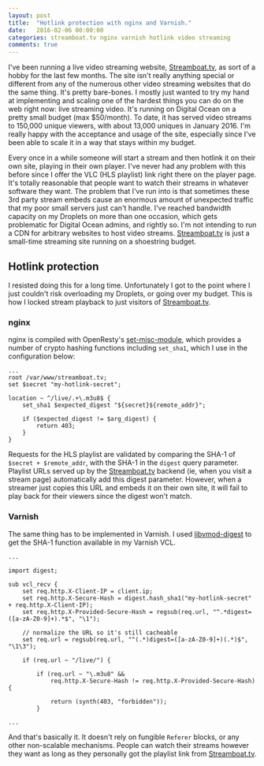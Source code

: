 ```yaml
---
layout: post
title:  "Hotlink protection with nginx and Varnish."
date:   2016-02-06 00:00:00
categories: streamboat.tv nginx varnish hotlink video streaming
comments: true
---
```


I've been running a live video streaming website, [Streamboat.tv](https://streamboat.tv/), as sort of a hobby for the last few months.  The site isn't really anything special or different from any of the numerous other video streaming websites that do the same thing.  It's pretty bare-bones.  I mostly just wanted to try my hand at implementing and scaling one of the hardest things you can do on the web right now: live streaming video.  It's running on Digital Ocean on a pretty small budget (max $50/month).  To date, it has served video streams to 150,000 unique viewers, with about 13,000 uniques in January 2016.  I'm really happy with the acceptance and usage of the site, especially since I've been able to scale it in a way that stays within my budget.


Every once in a while someone will start a stream and then hotlink it on their own site, playing in their own player.  I've never had any problem with this before since I offer the VLC (HLS playlist) link right there on the player page.  It's totally reasonable that people want to watch their streams in whatever software they want.  The problem that I've run into is that sometimes these 3rd party stream embeds cause an enormous amount of unexpected traffic that my poor small servers just can't handle.  I've reached bandwidth capacity on my Droplets on more than one occasion, which gets problematic for Digital Ocean admins, and rightly so.  I'm not intending to run a CDN for arbitrary websites to host video streams.  [Streamboat.tv](https://streamboat.tv/) is just a small-time streaming site running on a shoestring budget.

## Hotlink protection

I resisted doing this for a long time.  Unfortunately I got to the point where I just couldn't risk overloading my Droplets, or going over my budget.  This is how I locked stream playback to just visitors of [Streamboat.tv](https://streamboat.tv/).

### nginx

nginx is compiled with OpenResty's [set-misc-module](https://github.com/openresty/set-misc-nginx-module), which provides a number of crypto hashing functions including `set_sha1`, which I use in the configuration below:

```nginx
...
root /var/www/streamboat.tv;
set $secret "my-hotlink-secret";

location ~ ^/live/.+\.m3u8$ {
    set_sha1 $expected_digest "${secret}${remote_addr}";

    if ($expected_digest != $arg_digest) {
        return 403;
    }
}
```

Requests for the HLS playlist are validated by comparing the SHA-1 of `$secret + $remote_addr`, with the SHA-1 in the `digest` query parameter.  Playlist URLs served up by the [Streamboat.tv](https://streamboat.tv/) backend (ie, when you visit a stream page) automatically add this digest parameter.  However, when a streamer just copies this URL and embeds it on their own site, it will fail to play back for their viewers since the digest won't match.

### Varnish

The same thing has to be implemented in Varnish.  I used [libvmod-digest](https://github.com/varnish/libvmod-digest) to get the SHA-1 function available in my Varnish VCL.


```varnish
...

import digest;

sub vcl_recv {
    set req.http.X-Client-IP = client.ip;
    set req.http.X-Secure-Hash = digest.hash_sha1("my-hotlink-secret" + req.http.X-Client-IP);
    set req.http.X-Provided-Secure-Hash = regsub(req.url, "^.*digest=([a-zA-Z0-9]+).*$", "\1");

    // normalize the URL so it's still cacheable
    set req.url = regsub(req.url, "^(.*)digest=([a-zA-Z0-9]+)(.*)$", "\1\3");

    if (req.url ~ "/live/") {

        if (req.url ~ "\.m3u8" &&
            req.http.X-Secure-Hash != req.http.X-Provided-Secure-Hash) {

            return (synth(403, "forbidden"));
        }

...
```

And that's basically it.  It doesn't rely on fungible `Referer` blocks, or any other non-scalable mechanisms.  People can watch their streams however they want as long as they personally got the playlist link from [Streamboat.tv](https://streamboat.tv/).
